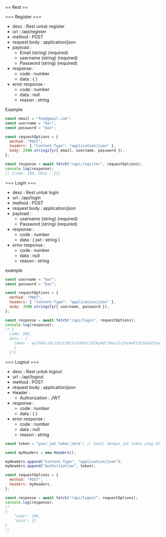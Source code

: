 == Rest ==

=== Register ===

- desc : Rest untuk register
- url : /api/register
- method : POST
- request body : application/json
- payload :
  - Email (string) (required)
  - username (string) (required)
  - Password (string) (required)
- response :
  - code : number
  - data : { }
- error response :
  - code : number
  - data : null
  - reason : string

Example

```javascript
const email = "foo@gmail.com";
const username = "bar";
const password = "baz";

const requestOptions = {
  method: "POST",
  headers: { "Content-Type": "application/json" },
  body: JSON.stringify({ email, username, password }),
};

const response = await fetch("/api/register", requestOptions);
console.log(response);
// {code: 200, data : {}}
```

=== Login ===

- desc : Rest untuk login
- url : /api/login
- method : POST
- request body : application/json
- payload :
  - username (string) (required)
  - Password (string) (required)
- response :
  - code : number
  - data : { jwt : string }
- error response :
  - code : number
  - data : null
  - reason : string

example

```javascript
const username = "bar";
const password = "baz";

const requestOptions = {
  method: "POST",
  headers: { "Content-Type": "application/json" },
  body: JSON.stringify({ username, password }),
};

const response = await fetch("/api/login", requestOptions);
console.log(response);
/* {
  code: 200,
  data : { 
    token : eyJhbGciOiJIUzI1NiIsInR5cCI6IkpXVCJ9eyJ1c2VybmFtZSI6ImZvbyIsInNlc3Npb25JZCI6IjY0NGUyMTE0YzU1YjVkNTJjODRiYTk2NSIsImlhdCI6MTY4Mjg0MTg3Nn0.BRW3cIZnIfylve7tACeIPxjUsra5Bvc-0BwZf9L8dAQ
    }
  }*/
```

=== Logout ===

- desc : Rest untuk logout
- url : /api/logout
- method : POST
- request body : application/json
- Header :
  - Authorization : JWT
- response :
  - code : number
  - data : { }
- error response :
  - code : number
  - data : null
  - reason : string

```javascript
const token = "your_jwt_token_here"; // Ganti dengan jwt token yang diterima dari /api/login

const myHeaders = new Headers();

myHeaders.append("Content-Type", "application/json");
myHeaders.append("Authorization", token);

const requestOptions = {
  method: "POST",
  headers: myHeaders,
};

const response = await fetch("/api/logout", requestOptions);
console.log(response);
/*
{
    "code": 200,
    "data": {}
} 
*/
```
